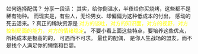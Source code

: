 如何选择配偶？
分享一段话：
其实，给你倒温水，半夜给你买烧烤，这些都不是稀有物种。
而现实是，有些人，无论男女、却偏偏为这种低成本的付出，
感动的死去活来。?
真正的稀缺资源是
<font color="#ffff00">对方的谈吐，对方的知识面，对方的视野，对方控制局面的能力，对方的情绪稳定</font>。
不要小看上面这些特点，要培养这些优点，所耗成本是极高的的，
可遇而不可求。
最佳的配偶，
是你人生战场的盟友，而不是找个人满足你的懒惰和巨婴。